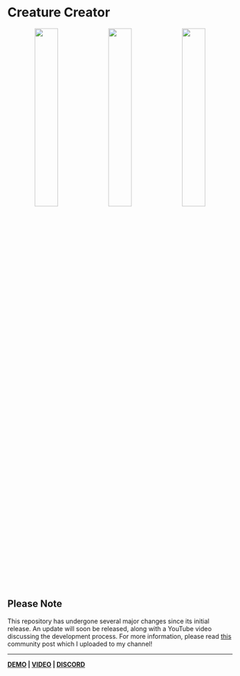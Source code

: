 # Creature Creator

<p align="middle">
  <img src="https://img.itch.zone/aW1hZ2UvNzY4NjAzLzQzMDA0MjMucG5n/original/1fZLdQ.png" width="32%" />
  <img src="https://img.itch.zone/aW1hZ2UvNzY4NjAzLzQzMDA0MjQucG5n/original/gzAD%2B0.png" width="32%" /> 
  <img src="https://img.itch.zone/aW1hZ2UvNzY4NjAzLzQzMDA0MjUucG5n/original/yuJn7Y.png" width="32%" />
</p>

## Please Note
This repository has undergone several major changes since its initial release. An update will soon be released, along with a YouTube video discussing the development process. For more information, please read [this](https://www.youtube.com/channel/UCGLR3v7NaV1t92dnzWZNSKA/community?lb=UgxlXQ_Cz7YIBDkxlpJ4AaABCQ) community post which I uploaded to my  channel!

---

**[DEMO](https://bit.ly/creature-creator-demo) | [VIDEO](https://youtu.be/Br_SQAc87s8) | [DISCORD](https://discord.gg/sJysbdu)**
